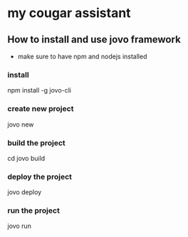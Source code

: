 # my cougar assistant

## How to install and use jovo framework

 - make sure to have npm and nodejs installed

### install
npm install -g jovo-cli

### create new project
jovo new <directory>

### build the project
cd <directory>
jovo build

### deploy the project
jovo deploy

### run the project
jovo run